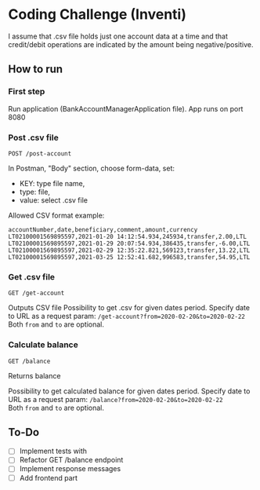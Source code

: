 # Coding Challenge (Inventi)

I assume that .csv file holds just one account data at a time and that credit/debit operations are indicated by the amount being negative/positive.

## How to run

### First step
Run application (BankAccountManagerApplication file). App runs on port 8080

### Post .csv file
```
POST /post-account
```

In Postman, "Body" section, choose form-data, set:
- KEY: type file name,
- type: file,
- value: select .csv file

Allowed CSV format example:
```
accountNumber,date,beneficiary,comment,amount,currency
LT02100001569895597,2021-01-20 14:12:54.934,245934,transfer,2.00,LTL
LT02100001569895597,2021-01-29 20:07:54.934,386435,transfer,-6.00,LTL
LT02100001569895597,2021-02-29 12:35:22.821,569123,transfer,13.22,LTL
LT02100001569895597,2021-03-25 12:52:41.682,996583,transfer,54.95,LTL
```

### Get .csv file
```
GET /get-account
```
Outputs CSV file
Possibility to get .csv for given dates period. Specify date to URL as a request param: `/get-account?from=2020-02-20&to=2020-02-22`\
Both `from` and `to` are optional.

### Calculate balance
```
GET /balance
```
Returns balance

Possibility to get calculated balance for given dates period. Specify date to URL as a request param: `/balance?from=2020-02-20&to=2020-02-22`\
Both `from` and `to` are optional.

## To-Do
- [ ] Implement tests with
- [ ] Refactor GET /balance endpoint
- [ ] Implement response messages
- [ ] Add frontend part
